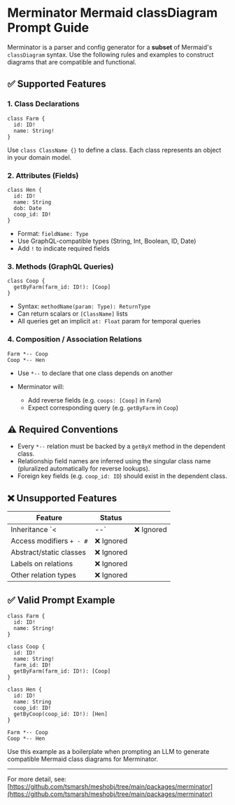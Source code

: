 # Merminator Mermaid classDiagram Prompt Guide

Merminator is a parser and config generator for a **subset** of Mermaid's `classDiagram` syntax. Use the following rules and examples to construct diagrams that are compatible and functional.

## ✅ Supported Features

### 1. Class Declarations

```mermaid
class Farm {
  id: ID!
  name: String!
}
```

Use `class ClassName {}` to define a class. Each class represents an object in your domain model.

### 2. Attributes (Fields)

```mermaid
class Hen {
  id: ID!
  name: String
  dob: Date
  coop_id: ID!
}
```

* Format: `fieldName: Type`
* Use GraphQL-compatible types (String, Int, Boolean, ID, Date)
* Add `!` to indicate required fields

### 3. Methods (GraphQL Queries)

```mermaid
class Coop {
  getByFarm(farm_id: ID!): [Coop]
}
```

* Syntax: `methodName(param: Type): ReturnType`
* Can return scalars or `[ClassName]` lists
* All queries get an implicit `at: Float` param for temporal queries

### 4. Composition / Association Relations

```mermaid
Farm *-- Coop
Coop *-- Hen
```

* Use `*--` to declare that one class depends on another
* Merminator will:

  * Add reverse fields (e.g. `coops: [Coop]` in `Farm`)
  * Expect corresponding query (e.g. `getByFarm` in `Coop`)

## ⚠️ Required Conventions

* Every `*--` relation must be backed by a `getByX` method in the dependent class.
* Relationship field names are inferred using the singular class name (pluralized automatically for reverse lookups).
* Foreign key fields (e.g. `coop_id: ID`) should exist in the dependent class.

## ❌ Unsupported Features

| Feature                  | Status    |           |
| ------------------------ | --------- | --------- |
| Inheritance \`<          | --\`      | ❌ Ignored |
| Access modifiers `+ - #` | ❌ Ignored |           |
| Abstract/static classes  | ❌ Ignored |           |
| Labels on relations      | ❌ Ignored |           |
| Other relation types     | ❌ Ignored |           |

## ✅ Valid Prompt Example

```mermaid
class Farm {
  id: ID!
  name: String!
}

class Coop {
  id: ID!
  name: String!
  farm_id: ID!
  getByFarm(farm_id: ID!): [Coop]
}

class Hen {
  id: ID!
  name: String
  coop_id: ID!
  getByCoop(coop_id: ID!): [Hen]
}

Farm *-- Coop
Coop *-- Hen
```

Use this example as a boilerplate when prompting an LLM to generate compatible Mermaid class diagrams for Merminator.

---

For more detail, see: [https://github.com/tsmarsh/meshobj/tree/main/packages/merminator](https://github.com/tsmarsh/meshobj/tree/main/packages/merminator)

